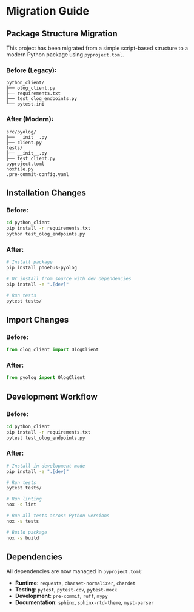 # Migration Guide

## Package Structure Migration

This project has been migrated from a simple script-based structure to a modern Python package using `pyproject.toml`.

### Before (Legacy):
```
python_client/
├── olog_client.py
├── requirements.txt
├── test_olog_endpoints.py
└── pytest.ini
```

### After (Modern):
```
src/pyolog/
├── __init__.py
├── client.py
tests/
├── __init__.py
├── test_client.py
pyproject.toml
noxfile.py
.pre-commit-config.yaml
```

## Installation Changes

### Before:
```bash
cd python_client
pip install -r requirements.txt
python test_olog_endpoints.py
```

### After:
```bash
# Install package
pip install phoebus-pyolog

# Or install from source with dev dependencies
pip install -e ".[dev]"

# Run tests
pytest tests/
```

## Import Changes

### Before:
```python
from olog_client import OlogClient
```

### After:
```python
from pyolog import OlogClient
```

## Development Workflow

### Before:
```bash
cd python_client
pip install -r requirements.txt
pytest test_olog_endpoints.py
```

### After:
```bash
# Install in development mode
pip install -e ".[dev]"

# Run tests
pytest tests/

# Run linting
nox -s lint

# Run all tests across Python versions
nox -s tests

# Build package
nox -s build
```

## Dependencies

All dependencies are now managed in `pyproject.toml`:
- **Runtime**: `requests`, `charset-normalizer`, `chardet`
- **Testing**: `pytest`, `pytest-cov`, `pytest-mock`
- **Development**: `pre-commit`, `ruff`, `mypy`
- **Documentation**: `sphinx`, `sphinx-rtd-theme`, `myst-parser`
